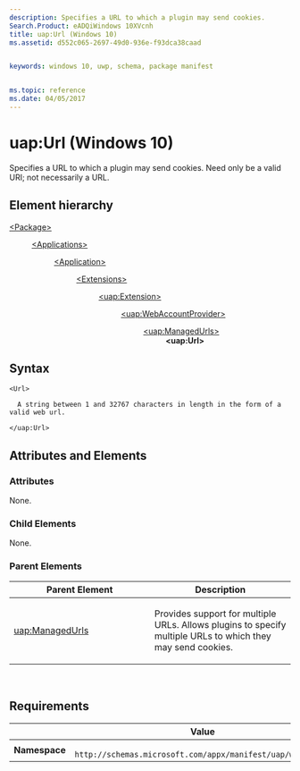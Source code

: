 ```yaml
---
description: Specifies a URL to which a plugin may send cookies.
Search.Product: eADQiWindows 10XVcnh
title: uap:Url (Windows 10)
ms.assetid: d552c065-2697-49d0-936e-f93dca38caad


keywords: windows 10, uwp, schema, package manifest


ms.topic: reference
ms.date: 04/05/2017
---
```


# uap:Url (Windows 10)


Specifies a URL to which a plugin may send cookies. Need only be a valid URI; not necessarily a URL.

## Element hierarchy

<dl>
<dt><a href="element-package.md">&lt;Package&gt;</a></dt>
<dd>
<dl>
<dt><a href="element-applications.md">&lt;Applications&gt;</a></dt>
<dd>
<dl>
<dt><a href="element-application.md">&lt;Application&gt;</a></dt>
<dd>
<dl>
<dt><a href="element-1-extensions.md">&lt;Extensions&gt;</a></dt>
<dd>
<dl>
<dt><a href="element-uap-extension.md">&lt;uap:Extension&gt;</a></dt>
<dd>
<dl>
<dt><a href="element-uap-webaccountprovider.md">&lt;uap:WebAccountProvider&gt;</a></dt>
<dd>
<dl>
<dt><a href="element-uap-managedurls.md">&lt;uap:ManagedUrls&gt;</a></dt>
<dd><b>&lt;uap:Url&gt;</b></dd>
</dl>
</dd>
</dl>
</dd>
</dl>
</dd>
</dl>
</dd>
</dl>
</dd>
</dl>
</dd>
</dl>

## Syntax

``` syntax
<Url>

  A string between 1 and 32767 characters in length in the form of a valid web url.

</uap:Url>
```

## Attributes and Elements


### Attributes

None.

### Child Elements

None.

### Parent Elements

<table>
<colgroup>
<col width="50%" />
<col width="50%" />
</colgroup>
<thead>
<tr class="header">
<th>Parent Element</th>
<th>Description</th>
</tr>
</thead>
<tbody>
<tr class="odd">
<td><a href="element-uap-managedurls.md">uap:ManagedUrls</a> </td>
<td><p>Provides support for multiple URLs. Allows plugins to specify multiple URLs to which they may send cookies.</p></td>
</tr>
</tbody>
</table>

 

## Requirements

|   | Value |
|--|--|
| **Namespace** | `	http://schemas.microsoft.com/appx/manifest/uap/windows10` |


 

 



